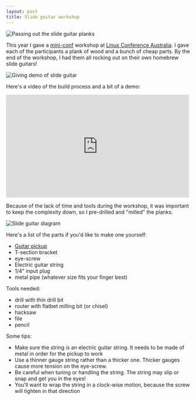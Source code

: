 ```yaml
---
layout: post
title: Slide guitar workshop
---
```


![Passing out the slide guitar planks](https://lh3.googleusercontent.com/-4XwXHvaRprs/USRQN6R7FxI/AAAAAAAAAuA/7_MlsCHOzP4/w500/lca-workshop.jpg)

This year I gave a [mini-conf](http://www.annodex.org/events/lca2013_mmm/pmwiki.php/Main/Timetable) workshop at [Linux Conference Australia](http://linux.conf.au). I gave each of the participants a plank of wood and a bunch of cheap parts. By the end of the workshop, I had them all rocking out on their own homebrew slide guitars!

![Giving demo of slide guitar](https://lh4.googleusercontent.com/-t0l4xJMoV0o/USRQN2JgGHI/AAAAAAAAAt4/7C9p3imCZ7E/w500/lca-workshop2.jpg)

Here's a video of the build process and a bit of a demo:

<iframe src="http://player.vimeo.com/video/59792793?badge=0&amp;title=0&amp;byline=0&amp;portrait=0" allowfullscreen="allowfullscreen" frameborder="0" height="281" width="500"><a href='https://vimeo.com/59792793'>Watch Building a one-string slide guitar on vimeo</a></iframe>

Because of the lack of time and tools during the workshop, it was important to keep the complexity down, so I pre-drilled and "milled" the planks.

![Slide guitar diagram](https://lh5.googleusercontent.com/-VGlZNPKY33A/USRTX6PaI-I/AAAAAAAAAuc/0g8ikBvfc6c/w500/slide-diagram.png)

Here's a list of the parts if you'd like to make one yourself:

- [Guitar pickup](http://www.ebay.com.au/itm/390440570663)
- T-section bracket
- eye-screw
- Electric guitar string
- 1/4" input plug
- metal pipe (whatever size fits your finger best)

Tools needed:

- drill with thin drill bit
- router with flatbet milling bit (or chisel)
- hacksaw
- file
- pencil

Some tips:

- Make sure the string is an electric guitar string. It needs to be made of metal in order for the pickup to work
- Use a thinner gauge string rather than a thicker one. Thicker gauges cause more tension on the eye-screw.
- Be careful when tuning or handling the string. The string may slip or snap and get you in the eyes!
- You'll want to wrap the string in a clock-wise motion, because the screw will tighten in that direction

